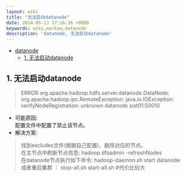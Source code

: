 ```yaml
---
layout: wiki
title: "无法启动datanode"
date: 2014-05-13 17:16:26 +0800
keywords: wiki,markow,datanode
description: 'datanode, 无法启动datanode'
---
```


<div class="toc" markdown="1">

*   [datanode](#toc1)
    *   [1. 无法启动datanode](#toc_1.1)

</div><div class="neirong" markdown="1">

<h2 id="toc_1.1">1. 无法启动datanode</h2>

> ERROR org.apache.hadoop.hdfs.server.datanode.DataNode: org.apache.hadoop.ipc.RemoteException: java.io.IOException: verifyNodeRegistration: unknown datanode sist01:50010

*	可能原因:   
配置文件中配置了禁止该节点。   
*	解决方案:   

> 找到excludes文件(根据自己配置)，删除对应的节点。   
> 在主节点中刷新节点信息:  hadoop dfsadmin -refreshNodes     
> 在datanode节点执行如下命令: hadoop-daemon.sh start datanode  
> 或者重启集群 ： stop-all.sh  start-all.sh  #代价比较大  


